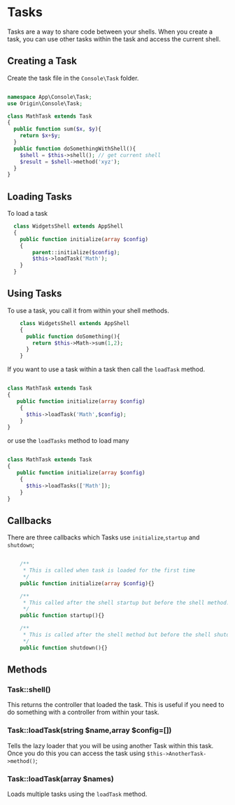 # Tasks

Tasks are a way to share code between your shells. When you create a task, you can use other tasks within the task and access the current shell.

## Creating a Task

Create the task file in the `Console\Task` folder.

````php

namespace App\Console\Task;
use Origin\Console\Task;

class MathTask extends Task
{
  public function sum($x, $y){
    return $x+$y;
  }
  public function doSomethingWithShell(){
    $shell = $this->shell(); // get current shell
    $result = $shell->method('xyz');
  }
}

````
## Loading Tasks

To load a task

````php
  class WidgetsShell extends AppShell
  {
    public function initialize(array $config)
    {
        parent::initialize($config);
        $this->loadTask('Math');
    }
  }

````
## Using Tasks

 To use a task, you call it from within your shell methods.

````php
    class WidgetsShell extends AppShell
    {
      public function doSomething(){
        return $this->Math->sum(1,2);
      }
    }

````

If you want to use a task within a task then call the `loadTask` method.

````php

class MathTask extends Task
{
   public function initialize(array $config)
    {
      $this->loadTask('Math',$config);
    }
}

````
or use the `loadTasks` method to load many

````php

class MathTask extends Task
{
   public function initialize(array $config)
    {
      $this->loadTasks(['Math']);
    }
}

````

## Callbacks 

There are three callbacks which Tasks use `initialize`,`startup` and `shutdown`;

````php

    /**
     * This is called when task is loaded for the first time
     */
    public function initialize(array $config){}

    /**
     * This called after the shell startup but before the shell method.
     */
    public function startup(){}

    /**
     * This is called after the shell method but before the shell shutdown
     */
    public function shutdown(){}
````

## Methods

### Task::shell()

This returns the controller that loaded the task. This is useful if you need to do something with a controller from within your task.


### Task::loadTask(string $name,array $config=[])

Tells the lazy loader that you will be using another Task within this task. Once you do this you can
access the task using `$this->AnotherTask->method()`; 

### Task::loadTask(array $names)

Loads multiple tasks using the `loadTask` method.